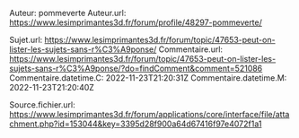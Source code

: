 Auteur: pommeverte
Auteur.url: https://www.lesimprimantes3d.fr/forum/profile/48297-pommeverte/

Sujet.url: https://www.lesimprimantes3d.fr/forum/topic/47653-peut-on-lister-les-sujets-sans-r%C3%A9ponse/
Commentaire.url: https://www.lesimprimantes3d.fr/forum/topic/47653-peut-on-lister-les-sujets-sans-r%C3%A9ponse/?do=findComment&comment=521086
Commentaire.datetime.C: 2022-11-23T21:20:31Z
Commentaire.datetime.M: 2022-11-23T21:20:40Z

Source.fichier.url: https://www.lesimprimantes3d.fr/forum/applications/core/interface/file/attachment.php?id=153044&key=3395d28f900a64d67416f97e4072f1a1
